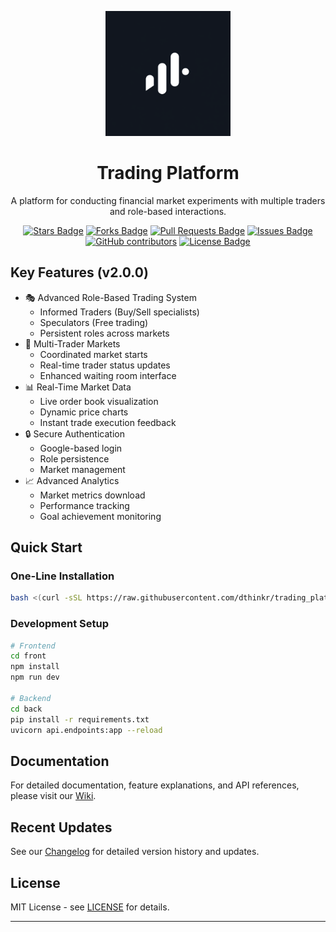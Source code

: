 <p align="center">
  <img src="front/src/assets/trading_platform_logo.png" alt="Trading Platform Logo" width="200"/>
</p>

<h1 align="center">Trading Platform</h1>

<p align="center">
  A platform for conducting financial market experiments with multiple traders and role-based interactions.
</p>

<p align="center">
  <a href="https://github.com/dthinkr/trading_platform/stargazers"><img src="https://img.shields.io/github/stars/dthinkr/trading_platform" alt="Stars Badge"/></a>
  <a href="https://github.com/dthinkr/trading_platform/network/members"><img src="https://img.shields.io/github/forks/dthinkr/trading_platform" alt="Forks Badge"/></a>
  <a href="https://github.com/dthinkr/trading_platform/pulls"><img src="https://img.shields.io/github/issues-pr/dthinkr/trading_platform" alt="Pull Requests Badge"/></a>
  <a href="https://github.com/dthinkr/trading_platform/issues"><img src="https://img.shields.io/github/issues/dthinkr/trading_platform" alt="Issues Badge"/></a>
  <a href="https://github.com/dthinkr/trading_platform/graphs/contributors"><img alt="GitHub contributors" src="https://img.shields.io/github/contributors/dthinkr/trading_platform?color=2b9348"></a>
  <a href="https://github.com/dthinkr/trading_platform/blob/master/LICENSE"><img src="https://img.shields.io/github/license/dthinkr/trading_platform?color=2b9348" alt="License Badge"/></a>
</p>

## Key Features (v2.0.0)

- 🎭 Advanced Role-Based Trading System
  - Informed Traders (Buy/Sell specialists)
  - Speculators (Free trading)
  - Persistent roles across markets
- 👥 Multi-Trader Markets
  - Coordinated market starts
  - Real-time trader status updates
  - Enhanced waiting room interface
- 📊 Real-Time Market Data
  - Live order book visualization
  - Dynamic price charts
  - Instant trade execution feedback
- 🔒 Secure Authentication
  - Google-based login
  - Role persistence
  - Market management
- 📈 Advanced Analytics
  - Market metrics download
  - Performance tracking
  - Goal achievement monitoring

## Quick Start

### One-Line Installation

```bash
bash <(curl -sSL https://raw.githubusercontent.com/dthinkr/trading_platform/main/trading_platform_run.sh)
```

### Development Setup

```bash
# Frontend
cd front
npm install
npm run dev

# Backend
cd back
pip install -r requirements.txt
uvicorn api.endpoints:app --reload
```

## Documentation

For detailed documentation, feature explanations, and API references, please visit our [Wiki](https://github.com/dthinkr/trading_platform/wiki).

## Recent Updates

See our [Changelog](CHANGELOG.md) for detailed version history and updates.

## License

MIT License - see [LICENSE](LICENSE) for details.

---
